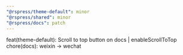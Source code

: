 ```yaml
---
"@rspress/theme-default": minor
"@rspress/shared": minor
"@rspress/docs": patch
---
```


feat(theme-default): Scroll to top button on docs | enableScrollToTop
chore(docs): weixin -> wechat
